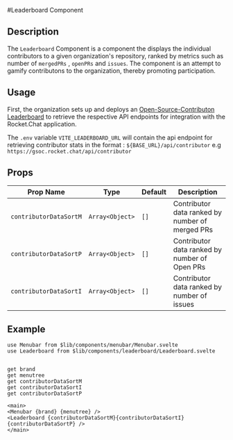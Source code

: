 #Leaderboard Component

## Description
The `Leaderboard` Component is a component the displays the individual contributors to a given organization's repository, ranked by metrics such as number of `mergedPRs` , `openPRs` and `issues`. The component is an attempt to gamify contributons to the organization, thereby promoting participation.

## Usage

First, the organization sets up and deploys an [Open-Source-Contributon Leaderboard](https://github.com/RocketChat/Opensource-Contribution-Leaderboard) to retrieve the respective API endpoints for integration with the Rocket.Chat application.

The `.env` variable  `VITE_LEADERBOARD_URL` will contain the api endpoint for retrieving contributor stats in the format : `${BASE_URL}/api/contributor` e.g `https://gsoc.rocket.chat/api/contributor` 


## Props

| Prop Name  | Type          | Default | Description                     |
|------------|---------------|---------|---------------------------------|
| `contributorDataSortM`  | `Array<Object>`      | `[]`    | Contributor data ranked by number of merged PRs |
| `contributorDataSortP` | `Array<Object>`| `[]`    | Contributor data ranked by number of Open PRs     |
| `contributorDataSortI`   | `Array<Object>`| `[]`    | Contributor data ranked by number of issues |


## Example

```agml
use Menubar from $lib/components/menubar/Menubar.svelte
use Leaderboard from $lib/components/leaderboard/Leaderboard.svelte


get brand
get menutree
get contributorDataSortM
get contributorDataSortI 
get contributorDataSortP

<main>
<Menubar {brand} {menutree} />
<Leaderboard {contributorDataSortM}{contributorDataSortI} {contributorDataSortP} />
</main> 
```